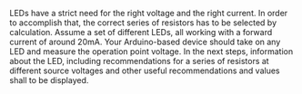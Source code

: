 LEDs have a strict need for the right voltage and the right current. In order to accomplish that, the correct series of resistors has to be selected by calculation. Assume a set of different LEDs, all working with a forward current of around 20mA. Your Arduino-based device should take on any LED and measure the operation point voltage. In the next steps, information about the LED, including recommendations for a series of resistors at different source voltages and other useful recommendations and values shall to be displayed.
